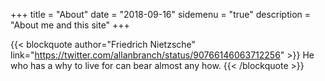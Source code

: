 +++
title = "About"
date = "2018-09-16"
sidemenu = "true"
description = "About me and this site"
+++

{{< blockquote author="Friedrich Nietzsche" link="https://twitter.com/allanbranch/status/90766146063712256" >}}
  He who has a why to live for can bear almost any how.
{{< /blockquote >}}

